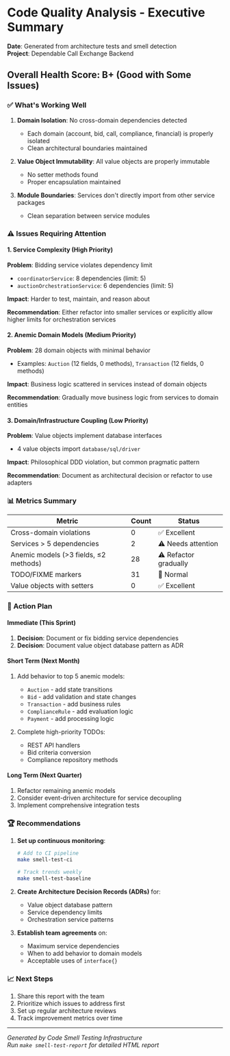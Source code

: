 # Code Quality Analysis - Executive Summary

**Date**: Generated from architecture tests and smell detection  
**Project**: Dependable Call Exchange Backend

## Overall Health Score: B+ (Good with Some Issues)

### ✅ What's Working Well

1. **Domain Isolation**: No cross-domain dependencies detected
   - Each domain (account, bid, call, compliance, financial) is properly isolated
   - Clean architectural boundaries maintained

2. **Value Object Immutability**: All value objects are properly immutable
   - No setter methods found
   - Proper encapsulation maintained

3. **Module Boundaries**: Services don't directly import from other service packages
   - Clean separation between service modules

### ⚠️ Issues Requiring Attention

#### 1. Service Complexity (High Priority)
**Problem**: Bidding service violates dependency limit
- `coordinatorService`: 8 dependencies (limit: 5)
- `auctionOrchestrationService`: 6 dependencies (limit: 5)

**Impact**: Harder to test, maintain, and reason about

**Recommendation**: Either refactor into smaller services or explicitly allow higher limits for orchestration services

#### 2. Anemic Domain Models (Medium Priority)
**Problem**: 28 domain objects with minimal behavior
- Examples: `Auction` (12 fields, 0 methods), `Transaction` (12 fields, 0 methods)

**Impact**: Business logic scattered in services instead of domain objects

**Recommendation**: Gradually move business logic from services to domain entities

#### 3. Domain/Infrastructure Coupling (Low Priority)
**Problem**: Value objects implement database interfaces
- 4 value objects import `database/sql/driver`

**Impact**: Philosophical DDD violation, but common pragmatic pattern

**Recommendation**: Document as architectural decision or refactor to use adapters

### 📊 Metrics Summary

| Metric | Count | Status |
|--------|-------|--------|
| Cross-domain violations | 0 | ✅ Excellent |
| Services > 5 dependencies | 2 | ⚠️ Needs attention |
| Anemic models (>3 fields, ≤2 methods) | 28 | ⚠️ Refactor gradually |
| TODO/FIXME markers | 31 | 📝 Normal |
| Value objects with setters | 0 | ✅ Excellent |

### 🎯 Action Plan

#### Immediate (This Sprint)
1. **Decision**: Document or fix bidding service dependencies
2. **Decision**: Document value object database pattern as ADR

#### Short Term (Next Month)
1. Add behavior to top 5 anemic models:
   - `Auction` - add state transitions
   - `Bid` - add validation and state changes
   - `Transaction` - add business rules
   - `ComplianceRule` - add evaluation logic
   - `Payment` - add processing logic

2. Complete high-priority TODOs:
   - REST API handlers
   - Bid criteria conversion
   - Compliance repository methods

#### Long Term (Next Quarter)
1. Refactor remaining anemic models
2. Consider event-driven architecture for service decoupling
3. Implement comprehensive integration tests

### 🏆 Recommendations

1. **Set up continuous monitoring**:
   ```bash
   # Add to CI pipeline
   make smell-test-ci
   
   # Track trends weekly
   make smell-test-baseline
   ```

2. **Create Architecture Decision Records (ADRs)** for:
   - Value object database pattern
   - Service dependency limits
   - Orchestration service patterns

3. **Establish team agreements** on:
   - Maximum service dependencies
   - When to add behavior to domain models
   - Acceptable uses of `interface{}`

### 📈 Next Steps

1. Share this report with the team
2. Prioritize which issues to address first
3. Set up regular architecture reviews
4. Track improvement metrics over time

---

*Generated by Code Smell Testing Infrastructure*  
*Run `make smell-test-report` for detailed HTML report*
